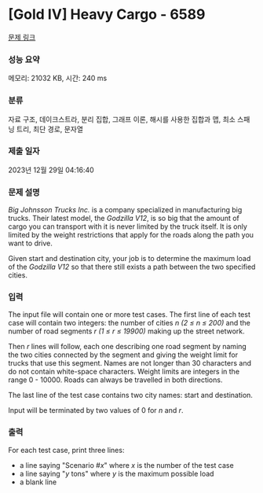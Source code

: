 # [Gold IV] Heavy Cargo - 6589 

[문제 링크](https://www.acmicpc.net/problem/6589) 

### 성능 요약

메모리: 21032 KB, 시간: 240 ms

### 분류

자료 구조, 데이크스트라, 분리 집합, 그래프 이론, 해시를 사용한 집합과 맵, 최소 스패닝 트리, 최단 경로, 문자열

### 제출 일자

2023년 12월 29일 04:16:40

### 문제 설명

<p><i>Big Johnsson Trucks Inc.</i> is a company specialized in manufacturing big trucks. Their latest model, the <i>Godzilla V12</i>, is so big that the amount of cargo you can transport with it is never limited by the truck itself. It is only limited by the weight restrictions that apply for the roads along the path you want to drive.</p>

<p>Given start and destination city, your job is to determine the maximum load of the <i>Godzilla V12</i> so that there still exists a path between the two specified cities.</p>

### 입력 

 <p> </p>

<p>The input file will contain one or more test cases. The first line of each test case will contain two integers: the number of cities <i>n (2 ≤ n ≤ 200)</i> and the number of road segments <i>r (1 ≤ r ≤ 19900)</i> making up the street network.</p>

<p>Then <i>r</i> lines will follow, each one describing one road segment by naming the two cities connected by the segment and giving the weight limit for trucks that use this segment. Names are not longer than 30 characters and do not contain white-space characters. Weight limits are integers in the range 0 - 10000. Roads can always be travelled in both directions.</p>

<p>The last line of the test case contains two city names: start and destination.</p>

<p>Input will be terminated by two values of 0 for <i>n</i> and <i>r</i>.</p>

### 출력 

 <p>For each test case, print three lines:</p>

<ul>
	<li>a line saying "Scenario #<em>x</em>" where <em>x</em> is the number of the test case</li>
	<li>a line saying "<em>y</em> tons" where <em>y</em> is the maximum possible load</li>
	<li>a blank line</li>
</ul>


